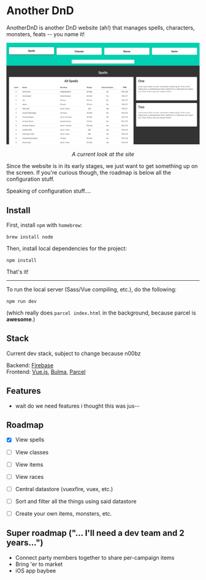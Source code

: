 # Another DnD

AnotherDnD is another DnD website (ah!) that manages spells, characters, monsters, feats -- you name it!


![Screenshot of website](current_screen.png)

<p align="center"><i>A current look at the site</i></p>

Since the website is in its early stages, we just want to get something up on the screen. If you're curious though, the roadmap is below all the configuration stuff.

Speaking of configuration stuff....


## Install

First, install `npm` with `homebrew`:

```
brew install node
```

Then, install local dependencies for the project:

```
npm install
```

That's it!

<hr>

To run the local server (Sass/Vue compiling, etc.), do the following:

```
npm run dev
```

(which really does `parcel index.html` in the background, because parcel is **awesome**.)


## Stack

Current dev stack, subject to change because n00bz  

Backend: [Firebase](https://firebase.google.com/)  
Frontend: [Vue.js](https://vuejs.org/), [Bulma](https://vuejs.org/), [Parcel](https://parceljs.org)


## Features

- wait do we need features i thought this was jus--


## Roadmap

- [x] View spells
- [ ] View classes
- [ ] View items
- [ ] View races
- [ ] Central datastore (vuexfire, vuex, etc.)
- [ ] Sort and filter all the things using said datastore
- [ ] Create your own items, monsters, etc.


## Super roadmap ("... I'll need a dev team and 2 years...")

- Connect party members together to share per-campaign items
- Bring 'er to market
- iOS app baybee
